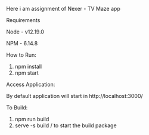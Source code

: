 Here i am assignment of Nexer - TV Maze app

Requirements

Node - v12.19.0

NPM  - 6.14.8

How to Run:

1. npm install
2. npm start

Access Application:

By default application will start in http://localhost:3000/ 

To Build:

1. npm run build
2. serve -s build  / to start the build package
